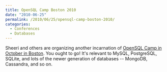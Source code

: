 ```yaml
---
title: OpenSQL Camp Boston 2010
date: "2010-06-25"
permalink: /2010/06/25/opensql-camp-boston-2010/
categories:
  - Conferences
  - Databases
---
```

Sheeri and others are organizing another incarnation of [OpenSQL Camp in October in Boston][1]. You ought to go! It's relevant to MySQL, PostgreSQL, SQLite, and lots of the newer generation of databases -- MongoDB, Cassandra, and so on.

 [1]: http://opensqlcamp.org/Events/Boston2010/
